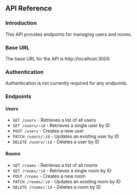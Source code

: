 
## API Reference
### Introduction
This API provides endpoints for managing users and rooms.

### Base URL
The base URL for the API is http://localhost:3000.

### Authentication
Authentication is not currently required for any endpoints.

### Endpoints
#### Users
- `GET /users` - Retrieves a list of all users
- `GET /users/:id` - Retrieves a single user by ID
- `POST /users` - Creates a new user
- `PATCH /users/:id` - Updates an existing user by ID
- `DELETE /users/:id` - Deletes a user by ID

#### Rooms
- `GET /rooms` - Retrieves a list of all rooms
- `GET /rooms/:id` - Retrieves a single room by ID
- `POST /rooms` - Creates a new room
- `PATCH /rooms/:id` - Updates an existing room by ID
- `DELETE /rooms/:id` - Deletes a room by ID